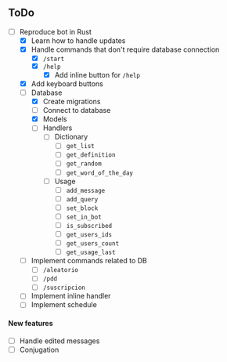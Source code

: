 ## ToDo

-   [ ] Reproduce bot in Rust
    -   [x] Learn how to handle updates
    -   [x] Handle commands that don't require database connection
        -   [x] `/start`
        -   [x] `/help`
            -   [x] Add inline button for `/help`
    -   [x] Add keyboard buttons
    -   [ ] Database
        -   [x] Create migrations
        -   [ ] Connect to database
        -   [x] Models
        -   [ ] Handlers
            -   [ ] Dictionary
                -   [ ] `get_list`
                -   [ ] `get_definition`
                -   [ ] `get_random`
                -   [ ] `get_word_of_the_day`
            -   [ ] Usage
                -   [ ] `add_message`
                -   [ ] `add_query`
                -   [ ] `set_block`
                -   [ ] `set_in_bot`
                -   [ ] `is_subscribed`
                -   [ ] `get_users_ids`
                -   [ ] `get_users_count`
                -   [ ] `get_usage_last`
    -   [ ] Implement commands related to DB
        -   [ ] `/aleatorio`
        -   [ ] `/pdd`
        -   [ ] `/suscripcion`
    -   [ ] Implement inline handler
    -   [ ] Implement schedule

#### New features

-   [ ] Handle edited messages
-   [ ] Conjugation
